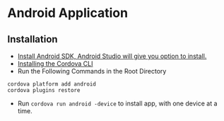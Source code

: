 # Android Application

## Installation
- [Install Android SDK, Android Studio will give you option to install.](https://developer.android.com/studio/intro/index.html)
- [Installing the Cordova CLI](https://cordova.apache.org/docs/en/latest/guide/cli/index.html#installing-the-cordova-cli)
- Run the Following Commands in the Root Directory
```
cordova platform add android
cordova plugins restore
```
- Run `cordova run android -device` to install app, with one device at a time.
